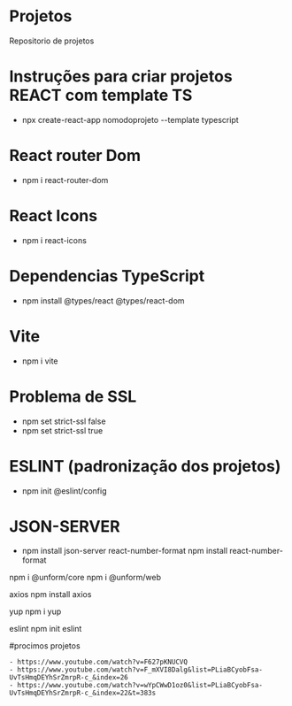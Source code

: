 # Projetos
 Repositorio de projetos

# Instruções para criar projetos REACT com template TS
- npx create-react-app nomodoprojeto --template typescript

# React router Dom
- npm i react-router-dom

# React Icons
- npm i react-icons

# Dependencias TypeScript
- npm install @types/react @types/react-dom

# Vite
- npm i vite

# Problema de SSL
- npm set strict-ssl false
- npm set strict-ssl true

# ESLINT (padronização dos projetos)
- npm init @eslint/config

# JSON-SERVER
- npm install json-server
react-number-format
npm install react-number-format

npm i @unform/core
npm i @unform/web

axios 
npm install axios

yup
npm i yup

eslint
npm init eslint

#procimos projetos

    - https://www.youtube.com/watch?v=F627pKNUCVQ
    - https://www.youtube.com/watch?v=F_mXVI8Dalg&list=PLiaBCyobFsa-UvTsHmqDEYhSrZmrpR-c_&index=26
    - https://www.youtube.com/watch?v=wYpCWwD1oz0&list=PLiaBCyobFsa-UvTsHmqDEYhSrZmrpR-c_&index=22&t=383s
    